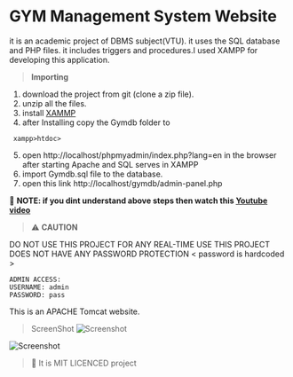 # GYM Management System Website 
it is an academic project of DBMS subject(VTU). it uses the SQL database and PHP files.
it includes triggers and procedures.I used XAMPP for developing this application.

> **Importing**
1. download the project from git (clone a zip file).
2. unzip all the files.
3. install [XAMMP]( https://www.apachefriends.org/index.html )
4. after Installing copy the Gymdb folder to
```
 xampp>htdoc> 
 ```
5. open  http://localhost/phpmyadmin/index.php?lang=en  in the browser after starting Apache and SQL serves in XAMPP
6. import Gymdb.sql file to the database.
7. open this link http://localhost/gymdb/admin-panel.php 

:name_badge: **NOTE: if you dint understand above steps then watch this [Youtube video]( https://youtu.be/touOwioBgEY)**

> :warning: **CAUTION**

DO NOT USE THIS PROJECT FOR ANY REAL-TIME USE THIS PROJECT DOES NOT HAVE ANY PASSWORD PROTECTION < password is hardcoded >
```
ADMIN ACCESS:
USERNAME: admin
PASSWORD: pass
```

This is an APACHE Tomcat website.
> ScreenShot
![Screenshot](https://github.com/ritheshrai/GYM-Management-System/blob/master/ScreenShots/login%20page.png)

![Screenshot](https://github.com/ritheshrai/GYM-Management-System/blob/master/ScreenShots/Admin%20menu.png)

 > :lock_with_ink_pen: It is  MIT LICENCED project
